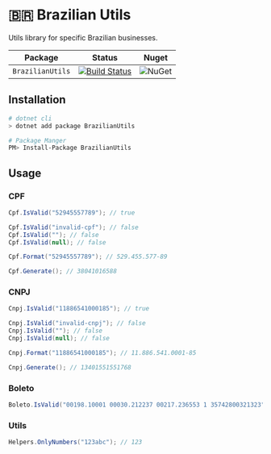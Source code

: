 # :brazil: Brazilian Utils

Utils library for specific Brazilian businesses.

| Package | Status | Nuget |
| ------- | ------ | ----- |
| `BrazilianUtils` | [![Build Status](https://travis-ci.org/brazilian-utils/dotnet.svg?branch=master)](https://travis-ci.org/brazilian-utils/dotnet)| ![NuGet](https://img.shields.io/nuget/v/BrazilianUtils.svg) |

## Installation

```sh
# dotnet cli
> dotnet add package BrazilianUtils

# Package Manger
PM> Install-Package BrazilianUtils
```


## Usage
### CPF

```csharp
Cpf.IsValid("52945557789"); // true

Cpf.IsValid("invalid-cpf"); // false
Cpf.IsValid(""); // false
Cpf.IsValid(null); // false

Cpf.Format("52945557789"); // 529.455.577-89

Cpf.Generate(); // 38041016588
```
### CNPJ
```csharp
Cnpj.IsValid("11886541000185"); // true

Cnpj.IsValid("invalid-cnpj"); // false
Cnpj.IsValid(""); // false
Cnpj.IsValid(null); // false

Cnpj.Format("11886541000185"); // 11.886.541.0001-85

Cnpj.Generate(); // 13401551551768
```
### Boleto
```csharp
Boleto.IsValid("00198.10001 00030.212237 00217.236553 1 35742800321323"); // true
```

### Utils
```csharp
Helpers.OnlyNumbers("123abc"); // 123
```
